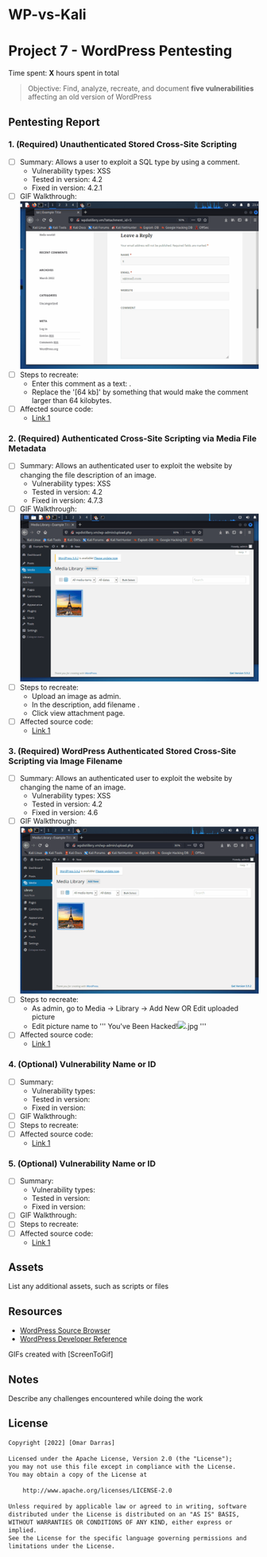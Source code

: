 # WP-vs-Kali
# Project 7 - WordPress Pentesting

Time spent: **X** hours spent in total

> Objective: Find, analyze, recreate, and document **five vulnerabilities** affecting an old version of WordPress

## Pentesting Report

### 1. (Required) Unauthenticated Stored Cross-Site Scripting
  - [ ] Summary: Allows a user to exploit a SQL type by using a comment. 
    - Vulnerability types: XSS
    - Tested in version: 4.2
    - Fixed in version: 4.2.1
  - [ ] GIF Walkthrough: <img src='https://github.com/darras4/WP-vs-Kali/blob/main/1.gif' title='Video Walkthrough' width='' alt='Video Walkthrough' />
  - [ ] Steps to recreate: 
    - Enter this comment as a text: <a title='x onmouseover=alert(unescape(/hello%20world/.source)) style=position:absolute;left:0;top:0;width:5000px;height:5000px  AAAAAAAAAAAA...[64 kb]..AAA'></a> .
    - Replace the '[64 kb]' by something that would make the comment larger than 64 kilobytes.
  - [ ] Affected source code:
    - [Link 1](https://klikki.fi/wordpress-4-2-core-stored-xss/)
### 2. (Required) Authenticated Cross-Site Scripting via Media File Metadata
  - [ ] Summary: Allows an authenticated user to exploit the website by changing the file description of an image.
    - Vulnerability types: XSS
    - Tested in version: 4.2
    - Fixed in version: 4.7.3
  - [ ] GIF Walkthrough: <img src='https://github.com/darras4/WP-vs-Kali/blob/main/2.gif' title='Video Walkthrough' width='' alt='Video Walkthrough' />
  - [ ] Steps to recreate: 
    - Upload an image as admin.
    - In the description, add filename <script>alert("Hack Successful");</script> .
    - Click view attachment page.
  - [ ] Affected source code:
    - [Link 1](https://wpscan.com/vulnerability/741d07d1-2476-430a-b82f-e1228a9343a4)
### 3. (Required) WordPress Authenticated Stored Cross-Site Scripting via Image Filename
  - [ ] Summary: Allows an authenticated user to exploit the website by changing the name of an image.
    - Vulnerability types: XSS
    - Tested in version: 4.2
    - Fixed in version: 4.6
  - [ ] GIF Walkthrough: <img src='https://github.com/darras4/WP-vs-Kali/blob/main/3.gif' title='Video Walkthrough' width='' alt='Video Walkthrough' />
  - [ ] Steps to recreate: 
    - As admin, go to Media -> Library -> Add New OR Edit uploaded picture
    - Edit picture name to 
    '''
    You've Been Hacked!<img src=a onerror=alert(document.cookie)>.jpg
    '''
  - [ ] Affected source code:
    - [Link 1](https://wpscan.com/vulnerability/e84eaf3f-677a-465a-8f96-ea4cf074c980)



### 4. (Optional) Vulnerability Name or ID
  - [ ] Summary: 
    - Vulnerability types:
    - Tested in version:
    - Fixed in version: 
  - [ ] GIF Walkthrough: 
  - [ ] Steps to recreate: 
  - [ ] Affected source code:
    - [Link 1](https://core.trac.wordpress.org/browser/tags/version/src/source_file.php)
### 5. (Optional) Vulnerability Name or ID
  - [ ] Summary: 
    - Vulnerability types:
    - Tested in version:
    - Fixed in version: 
  - [ ] GIF Walkthrough: 
  - [ ] Steps to recreate: 
  - [ ] Affected source code:
    - [Link 1](https://core.trac.wordpress.org/browser/tags/version/src/source_file.php) 

## Assets

List any additional assets, such as scripts or files

## Resources

- [WordPress Source Browser](https://core.trac.wordpress.org/browser/)
- [WordPress Developer Reference](https://developer.wordpress.org/reference/)

GIFs created with [ScreenToGif]

## Notes

Describe any challenges encountered while doing the work

## License

    Copyright [2022] [Omar Darras]

    Licensed under the Apache License, Version 2.0 (the "License");
    you may not use this file except in compliance with the License.
    You may obtain a copy of the License at

        http://www.apache.org/licenses/LICENSE-2.0

    Unless required by applicable law or agreed to in writing, software
    distributed under the License is distributed on an "AS IS" BASIS,
    WITHOUT WARRANTIES OR CONDITIONS OF ANY KIND, either express or implied.
    See the License for the specific language governing permissions and
    limitations under the License.
